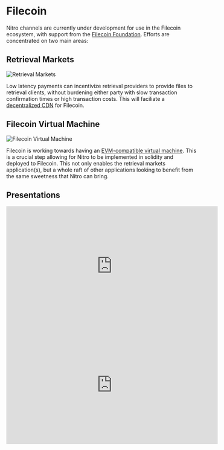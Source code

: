 # Filecoin

Nitro channels are currently under development for use in the Filecoin ecosystem, with support from the [Filecoin Foundation](https://fil.org/). Efforts are concentrated on two main areas:

## Retrieval Markets

![Retrieval Markets](https://retrievalmarketssummit.super.site/_next/image?url=https%3A%2F%2Fsuper-static-assets.s3.amazonaws.com%2Ffcbb1177-a860-41c3-a5d7-b5b00de65076%2Fimages%2F8c19abc9-34d9-49b2-99ee-4be11c9baa5d.png&w=1920&q=80)

Low latency payments can incentivize retrieval providers to provide files to retrieval clients, without burdening either party with slow transaction confirmation times or high transaction costs. This will faciliate a [decentralized CDN](https://retrieval.market/) for Filecoin.

## Filecoin Virtual Machine

![Filecoin Virtual Machine](https://user-images.githubusercontent.com/310223/150189748-ed673f1a-6a5f-4746-a1b3-0d8b1a3f5fd2.png)

Filecoin is working towards having an [EVM-compatible virtual machine](https://fvm.filecoin.io/). This is a crucial step allowing for Nitro to be implemented in solidity and deployed to Filecoin. This not only enables the retrieval markets application(s), but a whole raft of other applications looking to benefit from the same sweetness that Nitro can bring.

## Presentations

<iframe width="560" height="315" src="https://www.youtube.com/embed/P9IV87L2rlM" title="YouTube video player" frameborder="0" allow="accelerometer; autoplay; clipboard-write; encrypted-media; gyroscope; picture-in-picture" allowfullscreen></iframe>

<iframe width="560" height="315" src="https://www.youtube.com/embed/xYn8Evkrs30" title="YouTube video player" frameborder="0" allow="accelerometer; autoplay; clipboard-write; encrypted-media; gyroscope; picture-in-picture" allowfullscreen></iframe>
